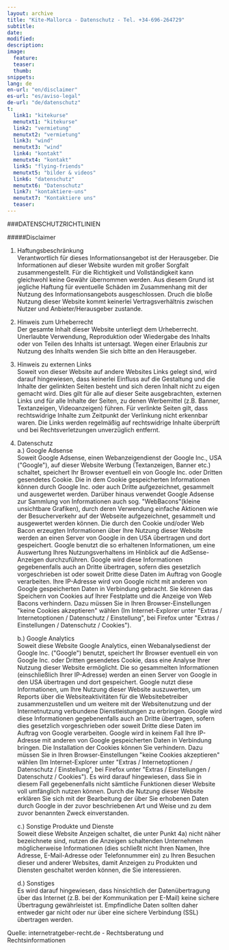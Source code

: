 ```yaml
---
layout: archive
title: "Kite-Mallorca - Datenschutz - Tel. +34-696-264729"
subtitle:
date:
modified:
description:
image:
  feature:
  teaser:
  thumb:
snippets:
lang: de
en-url: "en/disclaimer"
es-url: "es/aviso-legal"
de-url: "de/datenschutz"
t:
  link1: "kitekurse"
  menutxt1: "kitekurse"
  link2: "vermietung"
  menutxt2: "vermietung"
  link3: "wind"
  menutxt3: "wind"
  link4: "kontakt"
  menutxt4: "kontakt"
  link5: "flying-friends"
  menutxt5: "bilder & videos"
  link6: "datenschutz"
  menutxt6: "Datenschutz"
  link7: "kontaktiere-uns"
  menutxt7: "Kontaktiere uns"
  teaser:
---
```


###DATENSCHUTZRICHTLINIEN

#####Disclaimer

 
1. Haftungsbeschränkung  
  Verantwortlich für dieses Informationsangebot ist der Herausgeber. Die Informationen auf dieser Website wurden mit großer Sorgfalt zusammengestellt. Für die Richtigkeit und Vollständigkeit kann gleichwohl keine Gewähr übernommen werden. Aus diesem Grund ist jegliche Haftung für eventuelle Schäden im Zusammenhang mit der Nutzung des Informationsangebots ausgeschlossen. Druch die bloße Nutzung dieser Website kommt keinerlei Vertragsverhältnis zwischen Nutzer und Anbieter/Herausgeber zustande.

2.  Hinweis zum Urheberrecht  
    Der gesamte Inhalt dieser Website unterliegt dem Urheberrecht. Unerlaubte Verwendung, Reproduktion oder Wiedergabe des Inhalts oder von Teilen des Inhalts ist untersagt. Wegen einer Erlaubnis zur Nutzung des Inhalts wenden Sie sich bitte an den Herausgeber.

3.  Hinweis zu externen Links  
    Soweit von dieser Website auf andere Websites Links gelegt sind, wird darauf hingewiesen, dass keinerlei Einfluss auf die Gestaltung und die Inhalte der gelinkten Seiten besteht und sich deren Inhalt nicht zu eigen gemacht wird. Dies gilt für alle auf dieser Seite ausgebrachten, externen Links und für alle Inhalte der Seiten, zu denen Werbemittel (z.B. Banner, Textanzeigen, Videoanzeigen) führen. Für verlinkte Seiten gilt, dass rechtswidrige Inhalte zum Zeitpunkt der Verlinkung nicht erkennbar waren. Die Links werden regelmäßig auf rechtswidrige Inhalte überprüft und bei Rechtsverletzungen unverzüglich entfernt.

 
4.  Datenschutz  
    a.) Google Adsense  
        Soweit Google Adsense, einen Webanzeigendienst der Google Inc., USA ("Google"), auf dieser Website Werbung (Textanzeigen, Banner etc.) schaltet, speichert Ihr Browser eventuell ein von Google Inc. oder Dritten gesendetes Cookie. Die in dem Cookie gespeicherten Informationen können durch Google Inc. oder auch Dritte aufgezeichnet, gesammelt und ausgewertet werden. Darüber hinaus verwendet Google Adsense zur Sammlung von Informationen auch sog. "WebBacons"(kleine unsichtbare Grafiken), durch deren Verwendung einfache Aktionen wie der Besucherverkehr auf der Webseite aufgezeichnet, gesammelt und ausgewertet werden können. Die durch den Cookie und/oder Web Bacon erzeugten Informationen über Ihre Nutzung dieser Website werden an einen Server von Google in den USA übertragen und dort gespeichert. Google benutzt die so erhaltenen Informationen, um eine Auswertung Ihres Nutzungsverhaltens im Hinblick auf die AdSense-Anzeigen durchzuführen. Google wird diese Informationen gegebenenfalls auch an Dritte übertragen, sofern dies gesetzlich vorgeschrieben ist oder soweit Dritte diese Daten im Auftrag von Google verarbeiten. Ihre IP-Adresse wird von Google nicht mit anderen von Google gespeicherten Daten in Verbindung gebracht. Sie können das Speichern von Cookies auf Ihrer Festplatte und die Anzeige von Web Bacons verhindern. Dazu müssen Sie in Ihren Browser-Einstellungen "keine Cookies akzeptieren" wählen (Im Internet-Explorer unter "Extras / Internetoptionen / Datenschutz / Einstellung", bei Firefox unter "Extras / Einstellungen / Datenschutz / Cookies").

 
    b.) Google Analytics  
        Soweit diese Website Google Analytics, einen Webanalysedienst der Google Inc. ("Google") benutzt, speichert Ihr Browser eventuell ein von Google Inc. oder Dritten gesendetes Cookie, dass eine Analyse Ihrer Nutzung dieser Website ermöglicht. Die so gesammelten Informationen (einschließlich Ihrer IP-Adresse) werden an einen Server von Google in den USA übertragen und dort gespeichert. Google nutzt diese Informationen, um Ihre Nutzung dieser Website auszuwerten, um Reports über die Websiteaktivitäten für die Websitebetreiber zusammenzustellen und um weitere mit der Websitenutzung und der Internetnutzung verbundene Dienstleistungen zu erbringen. Google wird diese Informationen gegebenenfalls auch an Dritte übertragen, sofern dies gesetzlich vorgeschrieben oder soweit Dritte diese Daten im Auftrag von Google verarbeiten. Google wird in keinem Fall Ihre IP-Adresse mit anderen von Google gespeicherten Daten in Verbindung bringen. Die Installation der Cookies können Sie verhindern. Dazu müssen Sie in Ihren Browser-Einstellungen "keine Cookies akzeptieren" wählen (Im Internet-Explorer unter "Extras / Internetoptionen / Datenschutz / Einstellung", bei Firefox unter "Extras / Einstellungen / Datenschutz / Cookies"). Es wird darauf hingewiesen, dass Sie in diesem Fall gegebenenfalls nicht sämtliche Funktionen dieser Website voll umfänglich nutzen können. Durch die Nutzung dieser Website erklären Sie sich mit der Bearbeitung der über Sie erhobenen Daten durch Google in der zuvor beschriebenen Art und Weise und zu dem zuvor benannten Zweck einverstanden.

 
    c.) Sonstige Produkte und Dienste  
        Soweit diese Website Anzeigen schaltet, die unter Punkt 4a) nicht näher bezeichnete sind, nutzen die Anzeigen schaltenden Unternehmen möglicherweise Informationen (dies schließt nicht Ihren Namen, Ihre Adresse, E-Mail-Adresse oder Telefonnummer ein) zu Ihren Besuchen dieser und anderer Websites, damit Anzeigen zu Produkten und Diensten geschaltet werden können, die Sie interessieren.

 
    d.)  Sonstiges  
        Es wird darauf hingewiesen, dass hinsichtlich der Datenübertragung über das Internet (z.B. bei der Kommunikation per E-Mail) keine sichere Übertragung gewährleistet ist. Empfindliche Daten sollten daher entweder gar nicht oder nur über eine sichere Verbindung (SSL) übertragen werden.


Quelle: internetratgeber-recht.de - Rechtsberatung und Rechtsinformationen

 
